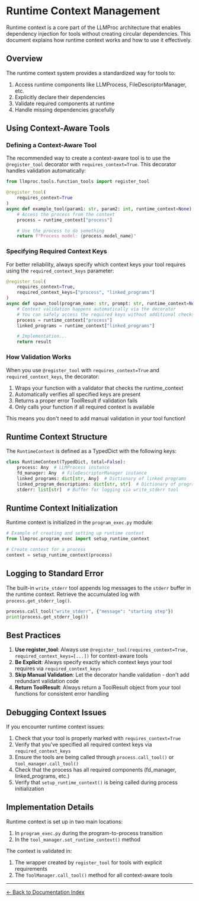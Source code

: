 # Runtime Context Management

Runtime context is a core part of the LLMProc architecture that enables dependency injection for tools without creating circular dependencies. This document explains how runtime context works and how to use it effectively.

## Overview

The runtime context system provides a standardized way for tools to:

1. Access runtime components like LLMProcess, FileDescriptorManager, etc.
2. Explicitly declare their dependencies
3. Validate required components at runtime
4. Handle missing dependencies gracefully

## Using Context-Aware Tools

### Defining a Context-Aware Tool

The recommended way to create a context-aware tool is to use the `@register_tool` decorator with `requires_context=True`. This decorator handles validation automatically:

```python
from llmproc.tools.function_tools import register_tool

@register_tool(
    requires_context=True
)
async def example_tool(param1: str, param2: int, runtime_context=None):
    # Access the process from the context
    process = runtime_context["process"]

    # Use the process to do something
    return f"Process model: {process.model_name}"
```

### Specifying Required Context Keys

For better reliability, always specify which context keys your tool requires using the `required_context_keys` parameter:

```python
@register_tool(
    requires_context=True,
    required_context_keys=["process", "linked_programs"]
)
async def spawn_tool(program_name: str, prompt: str, runtime_context=None):
    # Context validation happens automatically via the decorator
    # You can safely access the required keys without additional checks
    process = runtime_context["process"]
    linked_programs = runtime_context["linked_programs"]

    # Implementation...
    return result
```

### How Validation Works

When you use `@register_tool` with `requires_context=True` and `required_context_keys`, the decorator:

1. Wraps your function with a validator that checks the runtime_context
2. Automatically verifies all specified keys are present
3. Returns a proper error ToolResult if validation fails
4. Only calls your function if all required context is available

This means you don't need to add manual validation in your tool function!

## Runtime Context Structure

The `RuntimeContext` is defined as a TypedDict with the following keys:

```python
class RuntimeContext(TypedDict, total=False):
    process: Any  # LLMProcess instance
    fd_manager: Any  # FileDescriptorManager instance
    linked_programs: dict[str, Any]  # Dictionary of linked programs
    linked_program_descriptions: dict[str, str]  # Dictionary of program descriptions
    stderr: list[str]  # Buffer for logging via write_stderr tool
```

## Runtime Context Initialization

Runtime context is initialized in the `program_exec.py` module:

```python
# Example of creating and setting up runtime context
from llmproc.program_exec import setup_runtime_context

# Create context for a process
context = setup_runtime_context(process)
```

## Logging to Standard Error

The built-in `write_stderr` tool appends log messages to the
`stderr` buffer in the runtime context. Retrieve the accumulated log with
`process.get_stderr_log()`.

```python
process.call_tool("write_stderr", {"message": "starting step"})
print(process.get_stderr_log())
```

## Best Practices

1. **Use register_tool**: Always use `@register_tool(requires_context=True, required_context_keys=[...])` for context-aware tools
2. **Be Explicit**: Always specify exactly which context keys your tool requires via `required_context_keys`
3. **Skip Manual Validation**: Let the decorator handle validation - don't add redundant validation code
4. **Return ToolResult**: Always return a ToolResult object from your tool functions for consistent error handling

## Debugging Context Issues

If you encounter runtime context issues:

1. Check that your tool is properly marked with `requires_context=True`
2. Verify that you've specified all required context keys via `required_context_keys`
3. Ensure the tools are being called through `process.call_tool()` or `tool_manager.call_tool()`
4. Check that the process has all required components (fd_manager, linked_programs, etc.)
5. Verify that `setup_runtime_context()` is being called during process initialization

## Implementation Details

Runtime context is set up in two main locations:

1. In `program_exec.py` during the program-to-process transition
2. In the `tool_manager.set_runtime_context()` method

The context is validated in:

1. The wrapper created by `register_tool` for tools with explicit requirements
2. The `ToolManager.call_tool()` method for all context-aware tools

---
[← Back to Documentation Index](index.md)
